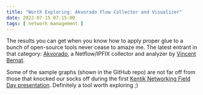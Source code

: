 ```yaml
---
title: "Worth Exploring: Akvorado Flow Collector and Visualizer"
date: 2022-07-15 07:15:00
tags: [ network management ]
---
```

The results you can get when you know how to apply proper glue to a bunch of open-source tools never cease to amaze me. The latest entrant in that category: [Akvorado](https://github.com/vincentbernat/akvorado), a Netflow/IPFIX collector and analyzer by [Vincent Bernat](https://www.linkedin.com/in/vincentbernat/).

Some of the sample graphs (shown in the GitHub repo) are not far off from those that knocked our socks off during the first [Kentik Networking Field Day presentation](/2017/09/nfd16-first-impressions/). Definitely a tool worth exploring ;)
